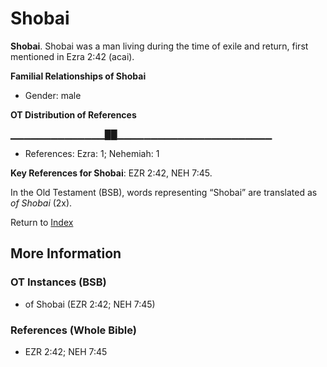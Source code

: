 # Shobai
**Shobai**. 
Shobai was a man living during the time of exile and return, first mentioned in Ezra 2:42 (acai). 




**Familial Relationships of Shobai**


* Gender: male


**OT Distribution of References**

▁▁▁▁▁▁▁▁▁▁▁▁▁▁██▁▁▁▁▁▁▁▁▁▁▁▁▁▁▁▁▁▁▁▁▁▁▁
* References: Ezra: 1; Nehemiah: 1



**Key References for Shobai**: 
EZR 2:42, NEH 7:45. 


In the Old Testament (BSB), words representing “Shobai” are translated as 
*of Shobai* (2x). 




Return to [Index](00-Index.md)

## More Information

### OT Instances (BSB)

* of Shobai (EZR 2:42; NEH 7:45)



### References (Whole Bible)

* EZR 2:42; NEH 7:45



